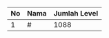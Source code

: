 | No | Nama            | Jumlah Level |
|----|-----------------|--------------|
| 1  | #    |    1088        |
